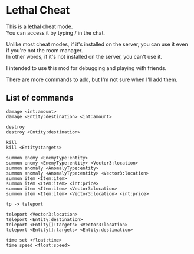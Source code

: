 # Lethal Cheat

This is a lethal cheat mode.\
You can access it by typing / in the chat.

Unlike most cheat modes, if it's installed on the server, you can use it even if you're not the room manager.\
In other words, if it's not installed on the server, you can't use it.

I intended to use this mod for debugging and playing with friends.

There are more commands to add, but I'm not sure when I'll add them.

## List of commands
```
damage <int:amount>
damage <Entity:destination> <int:amount>

destroy
destroy <Entity:destination>

kill
kill <Entity:targets>

summon enemy <EnemyType:entity>
summon enemy <EnemyType:entity> <Vector3:location>
summon anomaly <AnomalyType:entity>
summon anomaly <AnomalyType:entity> <Vector3:location>
summon item <Item:item>
summon item <Item:item> <int:price>
summon item <Item:item> <Vector3:location>
summon item <Item:item> <Vector3:location> <int:price>

tp -> teleport

teleport <Vector3:location>
teleport <Entity:destination>
teleport <Entity[]:targets> <Vector3:location>
teleport <Entity[]:targets> <Entity:destination>

time set <float:time>
time speed <float:speed>
```